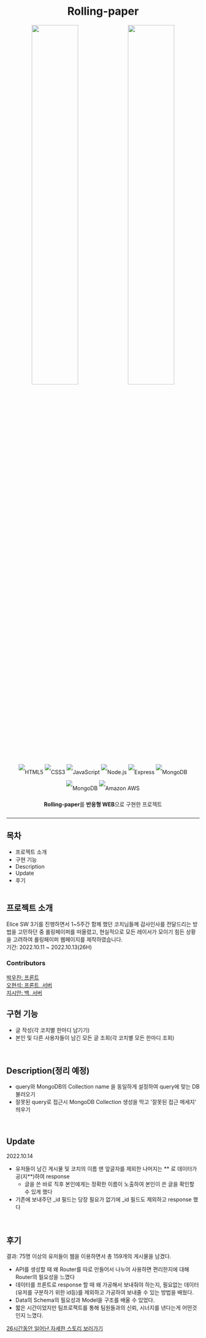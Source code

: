 <div align=center>
  <h1>Rolling-paper</h1>
  <img src="https://raw.githubusercontent.com/SIYEA0405/Rolling-paper/main/readmeImgs/main.png" width="49%" height="49%"/>
  <img src="https://raw.githubusercontent.com/SIYEA0405/Rolling-paper/main/readmeImgs/coach.png" width="49%" height="49%"/>
</div>

<!-- bedge -->
<p align="center" style="line-height: 3;">
  <img alt="HTML5" src="https://img.shields.io/badge/HTML5-E34F26?style=for-the-badge&logo=HTML5&logoColor=white"/>
  <img alt="CSS3" src="https://img.shields.io/badge/CSS3-1572B6?style=for-the-badge&logo=CSS3&logoColor=white"/>
  <img alt="JavaScript" src="https://img.shields.io/badge/JavaScript-F7DF1E?style=for-the-badge&logo=JavaScript&logoColor=white"/>
  <img alt="Node.js" src="https://img.shields.io/badge/Node.js-339933?style=for-the-badge&logo=Node.js&logoColor=white"/>
  <img alt="Express" src="https://img.shields.io/badge/Express-000000?style=for-the-badge&logo=Express&logoColor=white"/>
  <img alt="MongoDB" src="https://img.shields.io/badge/MongoDB-47A248?style=for-the-badge&logo=MongoDB&logoColor=white"/>
  <img alt="MongoDB" src="https://img.shields.io/badge/Mongoose-800?style=for-the-badge&logo=&logoColor=white"/>
  <img alt="Amazon AWS" src="https://img.shields.io/badge/Amazon AWS-232F3E?style=for-the-badge&logo=Amazon AWS&logoColor=f89400"/>
  <br>
  <b>Rolling-paper</b>를 <b>반응형 WEB</b>으로 구현한 프로젝트
</p>


<hr>


## 목차
- 프로젝트 소개
- 구현 기능
- Description
- Update
- 후기
<br><br>

프로젝트 소개
---
Elice SW 3기를 진행하면서 1~5주간 함께 했던 코치님들께 감사인사를 전달드리는 방법을 고민하던 중 롤링페이퍼를 떠올렸고, 현실적으로 모든 레이서가 모이기 힘든 상황을 고려하여 롤링페이퍼 웹페이지를 제작하였습니다.
<br>
기간: 2022.10.11 ~ 2022.10.13(26H)
<br>

### Contributors
<a href="https://github.com/Croossh">박우찬: 프론트</a><br>
<a href="https://github.com/LucetTin5">오현석: 프론트, 서버</a><br>
<a href="https://github.com/SIYEA0405">지시안: 백, 서버</a><br>

구현 기능
---
- 글 작성(각 코치별 한마디 남기기)
- 본인 및 다른 사용자들이 남긴 모든 글 조회(각 코치별 모든 한마디 조회)
<br>

Description(정리 예정)
---
- query와 MongoDB의 Collection name 을 동일하게 설정하여 query에 맞는 DB 불러오기
- 잘못된 query로 접근시 MongoDB Collection 생성을 막고 '잘못된 접근 메세지' 띄우기
<br>

Update
---
2022.10.14
- 유저들이 남긴 게시물 및 코치의 이름 맨 앞글자를 제외한 나머지는 ** 로 데이터가공(지**)하여 response
    - 글을 쓴 바로 직후 본인에게는 정확한 이름이 노출하여 본인이 쓴 글을 확인할 수 있게 했다
- 기존에 보내주던 _id 필드는 당장 필요가 없기에 _id 필드도 제외하고 response 했다
<br>

후기
---
결과: 75명 이상의 유저들이 웹을 이용하면서 총 159개의 게시물을 남겼다.
- API를 생성할 때 왜 Router를 따로 만들어서 나누어 사용하면 편리한지에 대해 Router의 필요성을 느꼈다
- 데이터를 프론트로 response 할 때 왜 가공해서 보내줘야 하는지, 필요없는 데이터(유저를 구분하기 위한 id등)를 제외하고 가공하여 보내줄 수 있는 방법을 배웠다.
- Data의 Schema의 필요성과 Model을 구조를 배울 수 있었다.
- 짧은 시간이었지만 팀프로젝트를 통해 팀원들과의 신뢰, 시너지를 낸다는게 어떤것인지 느꼈다.
<a href="https://siyea.notion.site/ver_1-0-0_-72b108033f2c4851827a29284a94b660">
26시간동안 일어난 자세한 스토리 보러가기</a>
